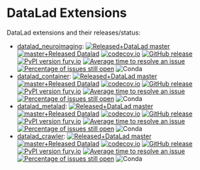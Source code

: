 # DataLad Extensions

DataLad extensions and their releases/status:
- [datalad_neuroimaging](https://github.com/datalad/datalad_neuroimaging):
   [![Released+DataLad master](https://github.com/datalad/datalad-extensions/workflows/test-datalad_neuroimaging/badge.svg)](https://github.com/datalad/datalad-extensions/actions?query=workflow%3Atest-datalad_neuroimaging)
   [![master+Released Datalad](https://secure.travis-ci.org/datalad/datalad-neuroimaging.png?branch=master)](https://travis-ci.org/datalad/datalad-neuroimaging)
   [![codecov.io](https://codecov.io/github/datalad/datalad-neuroimaging/coverage.svg?branch=master)](https://codecov.io/github/datalad/datalad-neuroimaging?branch=master)
   [![GitHub release](https://img.shields.io/github/release/datalad/datalad-neuroimaging.svg)](https://GitHub.com/datalad/datalad-neuroimaging/releases/)
   [![PyPI version fury.io](https://badge.fury.io/py/datalad_neuroimaging.svg)](https://pypi.python.org/pypi/datalad_neuroimaging/)
   [![Average time to resolve an issue](http://isitmaintained.com/badge/resolution/datalad/datalad-neuroimaging.svg)](http://isitmaintained.com/project/datalad/datalad-neuroimaging "Average time to resolve an issue")
   [![Percentage of issues still open](http://isitmaintained.com/badge/open/datalad/datalad-neuroimaging.svg)](http://isitmaintained.com/project/datalad/datalad-neuroimaging "Percentage of issues still open")
   ![Conda](https://anaconda.org/conda-forge/datalad-neuroimaging/badges/version.svg)
- [datalad_container](https://github.com/datalad/datalad_container):
   [![Released+DataLad master](https://github.com/datalad/datalad-extensions/workflows/test-datalad_container/badge.svg)](https://github.com/datalad/datalad-extensions/actions?query=workflow%3Atest-datalad_container)
   [![master+Released Datalad](https://secure.travis-ci.org/datalad/datalad-container.png?branch=master)](https://travis-ci.org/datalad/datalad-container)
   [![codecov.io](https://codecov.io/github/datalad/datalad-container/coverage.svg?branch=master)](https://codecov.io/github/datalad/datalad-container?branch=master)
   [![GitHub release](https://img.shields.io/github/release/datalad/datalad-container.svg)](https://GitHub.com/datalad/datalad-container/releases/)
   [![PyPI version fury.io](https://badge.fury.io/py/datalad_container.svg)](https://pypi.python.org/pypi/datalad_container/)
   [![Average time to resolve an issue](http://isitmaintained.com/badge/resolution/datalad/datalad-container.svg)](http://isitmaintained.com/project/datalad/datalad-container "Average time to resolve an issue")
   [![Percentage of issues still open](http://isitmaintained.com/badge/open/datalad/datalad-container.svg)](http://isitmaintained.com/project/datalad/datalad-container "Percentage of issues still open")
   ![Conda](https://anaconda.org/conda-forge/datalad-container/badges/version.svg)
- [datalad_metalad](https://github.com/datalad/datalad_metalad):
   [![Released+DataLad master](https://github.com/datalad/datalad-extensions/workflows/test-datalad_metalad/badge.svg)](https://github.com/datalad/datalad-extensions/actions?query=workflow%3Atest-datalad_metalad)
   [![master+Released Datalad](https://secure.travis-ci.org/datalad/datalad-metalad.png?branch=master)](https://travis-ci.org/datalad/datalad-metalad)
   [![codecov.io](https://codecov.io/github/datalad/datalad-metalad/coverage.svg?branch=master)](https://codecov.io/github/datalad/datalad-metalad?branch=master)
   [![GitHub release](https://img.shields.io/github/release/datalad/datalad-metalad.svg)](https://GitHub.com/datalad/datalad-metalad/releases/)
   [![PyPI version fury.io](https://badge.fury.io/py/datalad-metalad.svg)](https://pypi.python.org/pypi/datalad-metalad/)
   [![Average time to resolve an issue](http://isitmaintained.com/badge/resolution/datalad/datalad-metalad.svg)](http://isitmaintained.com/project/datalad/datalad-metalad "Average time to resolve an issue")
   [![Percentage of issues still open](http://isitmaintained.com/badge/open/datalad/datalad-metalad.svg)](http://isitmaintained.com/project/datalad/datalad-metalad "Percentage of issues still open")
   ![Conda](https://anaconda.org/conda-forge/datalad-metalad/badges/version.svg)
- [datalad_crawler](https://github.com/datalad/datalad_crawler):
   [![Released+DataLad master](https://github.com/datalad/datalad-extensions/workflows/test-datalad_crawler/badge.svg)](https://github.com/datalad/datalad-extensions/actions?query=workflow%3Atest-datalad_crawler)
   [![master+Released Datalad](https://secure.travis-ci.org/datalad/datalad-crawler.png?branch=master)](https://travis-ci.org/datalad/datalad-crawler)
   [![codecov.io](https://codecov.io/github/datalad/datalad-crawler/coverage.svg?branch=master)](https://codecov.io/github/datalad/datalad-crawler?branch=master)
   [![GitHub release](https://img.shields.io/github/release/datalad/datalad-crawler.svg)](https://GitHub.com/datalad/datalad-crawler/releases/)
   [![PyPI version fury.io](https://badge.fury.io/py/datalad_crawler.svg)](https://pypi.python.org/pypi/datalad_crawler/)
   [![Average time to resolve an issue](http://isitmaintained.com/badge/resolution/datalad/datalad-crawler.svg)](http://isitmaintained.com/project/datalad/datalad-crawler "Average time to resolve an issue")
   [![Percentage of issues still open](http://isitmaintained.com/badge/open/datalad/datalad-crawler.svg)](http://isitmaintained.com/project/datalad/datalad-crawler "Percentage of issues still open")
   ![Conda](https://anaconda.org/conda-forge/datalad-crawler/badges/version.svg)
